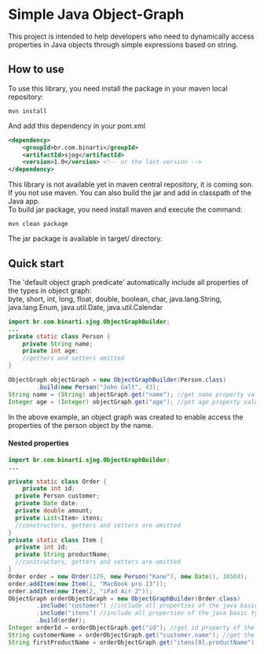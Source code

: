 # Simple Java Object-Graph
This project is intended to help developers who need to dynamically access properties in Java objects through simple expressions based on string.

## How to use
To use this library, you need install the package in your maven local repository:
```
mvn install
```

And add this dependency in your pom.xml

```xml
<dependency>
    <groupId>br.com.binarti</groupId>
    <artifactId>sjog</artifactId>
    <version>1.0</version> <!-- or the last version -->
</dependency>
```

This library is not available yet in maven central repository, it is coming son.<br/>
If you not use maven. You can also build the jar and add in classpath of the Java app.<br/>
To build jar package, you need install maven and execute the command:
```
mvn clean package
```
The jar package is available in target/ directory.


## Quick start
The 'default object graph predicate' automatically include all properties of the types in object graph: <br/>
byte, short, int, long, float, double, boolean, char, java.lang.String, java.lang.Enum, java.util.Date, java.util.Calendar
```java
import br.com.binarti.sjog.ObjectGraphBuilder;
...
private static class Person {
    private String name;
    private int age;
    //getters and setters omitted
}

ObjectGraph objectGraph = new ObjectGraphBuilder(Person.class)
        .build(new Person("John Galt", 43);
String name = (String) objectGraph.get("name"); //get name property value by name
Integer age = (Integer) objectGraph.get("age"); //get age property value by name
```
In the above example, an object graph was created to enable access the properties of the person object by the name.

#### Nested properties
```java
import br.com.binarti.sjog.ObjectGraphBuilder;
...

private static class Order {
    private int id;
  private Person customer;
  private Date date;
  private double amount;
  private List<Item> itens;
  //constructors, getters and setters are omitted
}
private static class Item {
  private int id;
  private String productName;
  //constructors, getters and setters are omitted
}
Order order = new Order(129, new Person("Kane"), new Date(), 1650d);
order.addItem(new Item(1, "MacBook pro 13"));
order.addItem(new Item(2, "iPad Air 2"));
ObjectGraph orderObjectGraph = new ObjectGraphBuilder(Order.class)
        .include("customer") //include all properties of the java basic type in customer
        .include("itens") //include all properties of the java basic type in itens (considering generic type of the collection or the collection content
        .build(order);
Integer orderId = orderObjectGraph.get("id"); //get id property of the order
String customerName = orderObjectGraph.get("customer.name"); //get the name of the customer in order
String firstProductName = orderObjectGraph.get("itens[0].productName"); //get the product name of the first item in collection itens
```